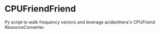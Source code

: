 # CPUFriendFriend
Py script to walk frequency vectors and leverage acidanthera's CPUFriend ResourceConverter.
